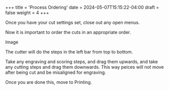 +++
title = 'Process Ordering'
date = 2024-05-07T15:15:22-04:00
draft = false
weight = 4
+++

Once you have your cut settings set, close out any open menus. 

Now it is important to order the cuts in an appropriate order. 

Image

The cutter will do the steps in the left bar from top to bottom.

Take any engraving and scoring steps, and drag them upwards, and take any cutting steps and drag them downwards. This way peices will not move after being cut and be misaligned for engraving.

Once you are done this, move to Printing.


